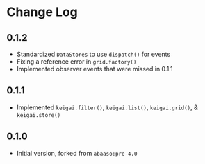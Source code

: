 # Change Log

## 0.1.2
- Standardized `DataStores` to use `dispatch()` for events
- Fixing a reference error in `grid.factory()`
- Implemented observer events that were missed in 0.1.1

## 0.1.1
- Implemented `keigai.filter()`, `keigai.list()`, `keigai.grid()`, & `keigai.store()`

## 0.1.0
- Initial version, forked from `abaaso:pre-4.0`
